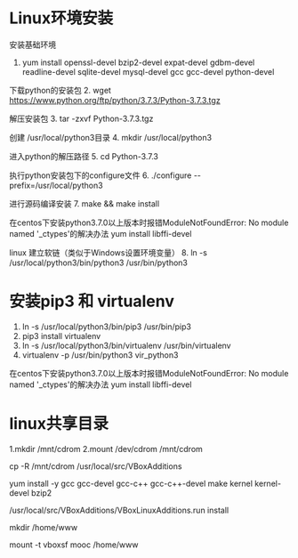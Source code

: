 # Linux环境安装

安装基础环境
1. yum install openssl-devel bzip2-devel expat-devel gdbm-devel readline-devel sqlite-devel  mysql-devel gcc gcc-devel python-devel  

下载python的安装包
2. wget https://www.python.org/ftp/python/3.7.3/Python-3.7.3.tgz  

解压安装包
3. tar -zxvf Python-3.7.3.tgz

创建 /usr/local/python3目录
4. mkdir /usr/local/python3

进入python的解压路径
5. cd Python-3.7.3 

执行python安装包下的configure文件
6. ./configure --prefix=/usr/local/python3

进行源码编译安装
7. make && make install

在centos下安装python3.7.0以上版本时报错ModuleNotFoundError: No module named '_ctypes'的解决办法
	yum install libffi-devel

linux 建立软链（类似于Windows设置环境变量）
8. ln -s /usr/local/python3/bin/python3 /usr/bin/python3


# 安装pip3 和 virtualenv
1. ln -s /usr/local/python3/bin/pip3 /usr/bin/pip3
2. pip3 install virtualenv
3. ln -s /usr/local/python3/bin/virtualenv /usr/bin/virtualenv
4. virtualenv -p /usr/bin/python3  vir_python3


在centos下安装python3.7.0以上版本时报错ModuleNotFoundError: No module named '_ctypes'的解决办法
	yum install libffi-devel



# linux共享目录

1.mkdir /mnt/cdrom
2.mount /dev/cdrom /mnt/cdrom

cp -R /mnt/cdrom /usr/local/src/VBoxAdditions

yum install -y gcc gcc-devel gcc-c++ gcc-c++-devel make kernel kernel-devel bzip2

/usr/local/src/VBoxAdditions/VBoxLinuxAdditions.run install


mkdir /home/www

mount -t vboxsf  mooc  /home/www

